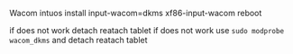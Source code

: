 Wacom intuos 
install input-wacom=dkms xf86-input-wacom
reboot

if does not work detach reatach tablet
if does not work use `sudo modprobe wacom_dkms` and detach reatach tablet
